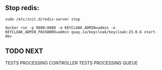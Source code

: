 ## Stop redis:

```
sudo /etc/init.d/redis-server stop
```

```
docker run -p 8080:8080 -e KEYCLOAK_ADMIN=admin -e KEYCLOAK_ADMIN_PASSWORD=admin quay.io/keycloak/keycloak:23.0.6 start-dev
```

## TODO NEXT

TESTS PROCESSING CONTROLLER 
TESTS PROCESSING QUEUE